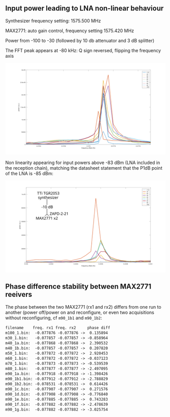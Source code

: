 ## Input power leading to LNA non-linear behaviour

Synthesizer frequency setting: 1575.500 MHz

MAX2771: auto gain control, frequency setting 1575.420 MHz

Power from -100 to -30 (followed by 10 db attenuator and 3 dB splitter)

The FFT peak appears at -80 kHz: Q sign reversed, flipping the frequency axis

<img src="m80kHz.png">

Non linearity appearing for input powers above -83 dBm (LNA included in the reception chain), matching the datasheet statement that the P1dB point of the 
LNA is -85 dBm:

<img src="p230kHz.png">

## Phase difference stability between MAX2771 reeivers

The phase between the two MAX2771 (rx1 and rx2) differs from one run to another (power off/power
on and reconfigure, or even two acquisitions without reconfiguring, cf ``m90_1b1`` and ``m90_1b2``:

```
filename    freq. rx1 freq. rx2     phase diff
m100_1.bin:  -0.077876 -0.077876 ->  0.135894
m30_1.bin:   -0.077857 -0.077857 -> -0.858964
m40_1a.bin:  -0.077868 -0.077868 ->  2.390532
m40_1b.bin:  -0.077857 -0.077857 ->  0.207820
m50_1.bin:   -0.077872 -0.077872 ->  2.920453
m60_1.bin:   -0.077872 -0.077872 -> -0.037123
m70_1.bin:   -0.077873 -0.077873 -> -0.539539
m80_1.bin:   -0.077877 -0.077877 -> -2.497095
m90_1a.bin:  -0.077918 -0.077918 -> -1.398426
m90_1b1.bin: -0.077912 -0.077912 -> -2.788829
m90_1b2.bin: -0.078531 -0.078531 ->  0.614426
m90_1c.bin:  -0.077907 -0.077907 ->  0.271576
m90_1d.bin:  -0.077908 -0.077908 -> -0.776840
m90_1e.bin:  -0.077885 -0.077885 ->  0.743283
m90_1f.bin:  -0.077882 -0.077882 -> -2.478639
m90_1g.bin:  -0.077882 -0.077882 -> -3.025754
```

